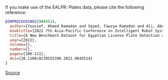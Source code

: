 If you make use of the EALPR: Plates data, please cite the following reference:

``` bibtex
@INPROCEEDINGS{9845514,
  author={Youssef, Ahmed Ramadan and Sayed, Fawzya Ramadan and Ali, Abdelmgeid Ameen},
  booktitle={2022 7th Asia-Pacific Conference on Intelligent Robot Systems (ACIRS)}, 
  title={A New Benchmark Dataset for Egyptian License Plate Detection and Recognition}, 
  year={2022},
  volume={},
  number={},
  pages={106-111},
  doi={10.1109/ACIRS55390.2022.9845514}
}
```

[Source](https://ieeexplore.ieee.org/document/9845514)